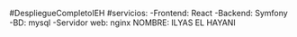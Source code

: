 #DespliegueCompletoIEH #servicios: -Frontend: React -Backend: Symfony -BD: mysql -Servidor web: nginx NOMBRE: ILYAS EL HAYANI
